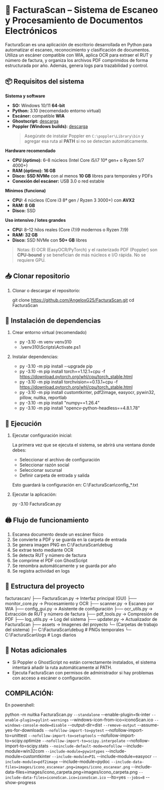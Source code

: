 # 📄 FacturaScan – Sistema de Escaneo y Procesamiento de Documentos Electrónicos

FacturaScan es una aplicación de escritorio desarrollada en Python para automatizar el escaneo, reconocimiento y clasificación de documentos. Utiliza un escáner compatible con WIA, aplica OCR para extraer el RUT y número de factura, y organiza los archivos PDF comprimidos de forma estructurada por año. Además, genera logs para trazabilidad y control.

## 📦 Requisitos del sistema

**Sistema y software**
- **SO:** Windows 10/11 **64-bit**
- **Python:** 3.10 (recomendado entorno virtual)
- **Escáner:** compatible **WIA**
- **Ghostscript:** [descarga](https://www.ghostscript.com/download/gsdnld.html)
- **Poppler (Windows builds):** [descarga](https://github.com/oschwartz10612/poppler-windows/releases/tag/v24.08.0-0)  
  > Asegúrate de instalar Poppler en `C:\poppler\Library\bin` y agregar esa ruta al **PATH** si no se detectan automáticamente.

**Hardware recomendado**
- **CPU (óptimo):** 6–8 núcleos (Intel Core i5/i7 10ª gen+ o Ryzen 5/7 4000+)
- **RAM (óptimo):** **16 GB**
- **Disco:** **SSD NVMe** con al menos **10 GB** libres para temporales y PDFs
- **Conexión del escáner:** USB 3.0 o red estable

**Mínimos (funciona)**
- **CPU:** 4 núcleos (Core i3 8ª gen / Ryzen 3 3000+) con **AVX2**
- **RAM:** **8 GB**
- **Disco:** SSD

**Uso intensivo / lotes grandes**
- **CPU:** 8–12 hilos reales (Core i7/i9 modernos o Ryzen 7/9)
- **RAM:** **32 GB**
- **Disco:** SSD NVMe con **50+ GB** libres

> Notas: El OCR (EasyOCR/PyTorch) y el rasterizado PDF (Poppler) son **CPU-bound** y se benefician de más núcleos e I/O rápida. No se requiere GPU.

## 📥 Clonar repositorio

1. Clonar o descargar el repositorio:

   git clone https://github.com/AngeloxG25/FacturaScan.git
   cd FacturaScan

## 🧰 Instalación de dependencias

1. Crear entorno virtual (recomendado)

   - py -3.10 -m venv venv310
   - .\venv310\Scripts\Activate.ps1

2. Instalar dependencias:

   - py -3.10 -m pip install --upgrade pip
   - py -3.10 -m pip install torch==1.12.1+cpu -f https://download.pytorch.org/whl/cpu/torch_stable.html
   - py -3.10 -m pip install torchvision==0.13.1+cpu -f https://download.pytorch.org/whl/cpu/torch_stable.html
   - py -3.10 -m pip install customtkinter, pdf2image, easyocr, pywin32, pillow, nuitka, reportlab
   - py -3.10 -m pip install "numpy==1.26.4"
   - py -3.10 -m pip install "opencv-python-headless==4.8.1.78"

## 🚀 Ejecución

1. Ejecutar configuración inicial:

   La primera vez que se ejecuta el sistema, se abrirá una ventana donde debes:
   - Seleccionar el archivo de configuración
   - Seleccionar razón social
   - Seleccionar sucursal
   - Definir carpeta de entrada y salida

   Esto guardará la configuración en: C:\FacturaScan\config_*.txt

2. Ejecutar la aplicación:

   py -3.10 FacturaScan.py

## 🖨️ Flujo de funcionamiento

1. Escanea documento desde un escáner físico
2. Se convierte a PDF y se guarda en la carpeta de entrada
3. Se genera imagen PNG en C:\FacturaScan\debug
4. Se extrae texto mediante OCR
5. Se detecta RUT y número de factura
6. Se comprime el PDF con GhostScript
7. Se renombra automáticamente y se guarda por año
8. Se registra actividad en logs

## 📁 Estructura del proyecto

facturascan/
├── FacturaScan.py           → Interfaz principal (GUI)
├── monitor_core.py          → Procesamiento y OCR
├── scanner.py               → Escaneo por WIA
├── config_gui.py            → Asistente de configuración
├── ocr_utils.py             → Extracción de RUT y número de factura
├── pdf_tools.py             → Compresión de PDF
├── log_utils.py             → Log del sistema
├── updater.py               → Actualizador de FacturaScan
├── assets                   → Imagenes del proyecto 
└─ (Carpetas de trabajo del sistema)
   ├─ C:\FacturaScan\debug  # PNGs temporales
   └─ C:\FacturaScan\logs   # Logs diarios

## 📝 Notas adicionales

- Si Poppler o GhostScript no están correctamente instalados, el sistema intentará añadir la ruta automáticamente al PATH.
- Ejecuta FacturaScan con permisos de administrador si hay problemas con acceso a escáner o configuración.

## COMPILACIÓN:

En powershell:

python -m nuitka FacturaScan.py `
  --standalone `
  --enable-plugin=tk-inter `
  --enable-plugin=pylint-warnings `
  --windows-icon-from-ico=iconoScan.ico `
  --windows-console-mode=disable `
  --output-dir=dist `
  --remove-output `
  --assume-yes-for-downloads `
  --nofollow-import-to=pytest `
  --nofollow-import-to=unittest `
  --nofollow-import-to=setuptools `
  --nofollow-import-to=scipy.optimize `
  --nofollow-import-to=scipy.interpolate `
  --nofollow-import-to=scipy.stats `
  --noinclude-default-mode=nofollow `
  --include-module=win32com `
  --include-module=pywintypes `
  --include-module=customtkinter `
  --include-module=PIL `
  --include-module=easyocr `
  --include-module=pdf2image `
  --include-module=pydoc `
  --include-data-files=images/icono_escanear.png=images/icono_escanear.png `
  --include-data-files=images/icono_carpeta.png=images/icono_carpeta.png `
  --include-data-files=iconoScan.ico=iconoScan.ico `
  --lto=yes `
  --jobs=8 `
  --show-progress

